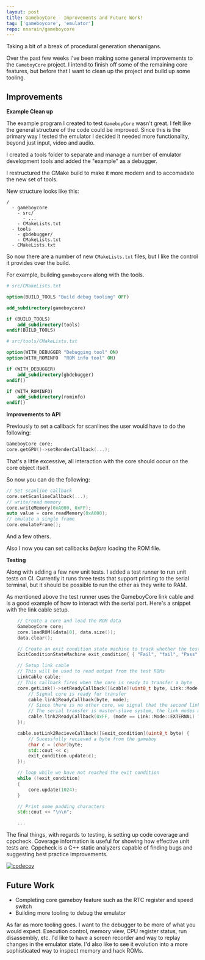 ```yaml
---
layout: post
title: GameboyCore - Improvements and Future Work!
tag: ['gameboycore', 'emulator']
repo: nnarain/gameboycore
---
```


Taking a bit of a break of procedural generation shenanigans.

Over the past few weeks I've been making some general improvements to the `GameboyCore` project. I intend to finish off some of the remaining core features, but before that I want to clean up the project and build up some tooling.

Improvements
------------

**Example Clean up**

The example program I created to test `GameboyCore` wasn't great. I felt like the general structure of the code could be improved. Since this is the primary way I tested the emulator I decided it needed more functionality, beyond just input, video and audio.

I created a tools folder to separate and manage a number of emulator development tools and added the "example" as a debugger.

I restructured the CMake build to make it more modern and to accomadate the new set of tools.

New structure looks like this:

```
/
  - gameboycore
    - src/
      - ...
    - CMakeLists.txt
  - tools
    - gbdebugger/
    - CMakeLists.txt
  - CMakeLists.txt
```

So now there are a number of new `CMakeLists.txt` files, but I like the control it provides over the build.

For example, building `gameboycore` along with the tools.

```cmake
# src/CMakeLists.txt

option(BUILD_TOOLS "Build debug tooling" OFF)

add_subdirectory(gameboycore)

if (BUILD_TOOLS)
    add_subdirectory(tools)
endif(BUILD_TOOLS)
```

```cmake
# src/tools/CMakeLists.txt

option(WITH_DEBUGGER "Debugging tool" ON)
option(WITH_ROMINFO  "ROM info tool" ON)

if (WITH_DEBUGGER)
    add_subdirectory(gbdebugger)
endif()

if (WITH_ROMINFO)
    add_subdirectory(rominfo)
endif()
```

**Improvements to API**

Previously to set a callback for scanlines the user would have to do the following:

```c++
GameboyCore core;
core.getGPU()->setRenderCallback(...);
```

That's a little excessive, all interaction with the core should occur on the core object itself.

So now you can do the following:

```c++
// Set scanline callback
core.setScanlineCallback(...);
// write/read memory
core.writeMemory(0xA000, 0xFF);
auto value = core.readMemory(0xA000);
// emulate a single frame
core.emulateFrame();
```

And a few others.

Also I now you can set callbacks *before* loading the ROM file.

**Testing**

Along with adding a few new unit tests. I added a test runner to run unit tests on CI. Currently it runs three tests that support printing to the serial terminal, but it should be possible to run the other as they write to RAM.

As mentioned above the test runner uses the GameboyCore link cable and is a good example of how to interact with the serial port. Here's a snippet with the link cable setup.


```c++
    // Create a core and load the ROM data
    GameboyCore core;
    core.loadROM(&data[0], data.size());
    data.clear();

    // Create an exit condition state machine to track whether the test is done
    ExitConditionStateMachine exit_condition{ { "Fail", "fail", "Pass", "pass" } };

    // Setup link cable
    // This will be used to read output from the test ROMs
    LinkCable cable;
    // This callback fires when the core is ready to transfer a byte
    core.getLink()->setReadyCallback([&cable](uint8_t byte, Link::Mode mode) {
        // Signal core is ready for transfer
        cable.link1ReadyCallback(byte, mode);
        // Since there is no other core, we signal that the second link is ready as well
        // The serial transfer is master-slave system, the link modes must be opposite states
        cable.link2ReadyCallback(0xFF, (mode == Link::Mode::EXTERNAL) ? Link::Mode::INTERNAL : Link::Mode::EXTERNAL);
    });

    cable.setLink2RecieveCallback([&exit_condition](uint8_t byte) {
        // Sucessfully recieved a byte from the gameboy
        char c = (char)byte;
        std::cout << c;
        exit_condition.update(c);
    });

    // loop while we have not reached the exit condition
    while (!exit_condition)
    {
        core.update(1024);
    }

    // Print some padding characters
    std::cout << "\n\n";

    ...
```

The final things, with regards to testing, is setting up code coverage and cppcheck. Coverage information is useful for showing how effective unit tests are. Cppcheck is a C++ static analyzers capable of finding bugs and suggesting best practice improvements.

[![codecov](https://codecov.io/gh/nnarain/gameboycore/branch/master/graph/badge.svg)](https://codecov.io/gh/nnarain/gameboycore)



Future Work
-----------

* Completing core gameboy feature such as the RTC register and speed switch
* Building more tooling to debug the emulator

As far as more tooling goes. I want to the debugger to be more of what you would expect. Execution control, memory view, CPU register status, run disassembly, etc. I'd like to have a screen recorder and way to replay changes in the emulator state. I'd also like to see it evolution into a more sophisticated way to inspect memory and hack ROMs.


